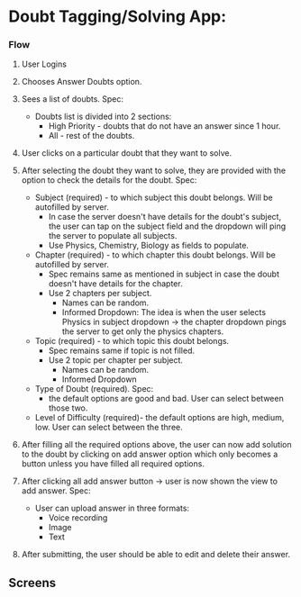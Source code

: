 # Doubt Tagging/Solving App:


### Flow

1. User Logins
2. Chooses Answer Doubts option. 
3. Sees a list of doubts. Spec: 
   * Doubts list is divided into 2 sections: 
      * High Priority - doubts that do not have an answer since 1 hour. 
      * All - rest of the doubts. 
4. User clicks on a particular doubt that they want to solve. 
5. After selecting the doubt they want to solve, they are provided with the option to check the details for the doubt. Spec: 
   * Subject (required) - to which subject this doubt belongs. Will be autofilled by server. 
      * In case the server doesn't have details for the doubt's subject, the user can tap on the subject field and the dropdown will ping the server to populate all subjects.
      * Use Physics, Chemistry, Biology as fields to populate. 
   * Chapter (required) - to which chapter this doubt belongs. Will be autofilled by server.
     * Spec remains same as mentioned in subject in case the doubt doesn't have details for the chapter. 
     * Use 2 chapters per subject. 
        * Names can be random. 
        * Informed Dropdown: The idea is when the user selects Physics in subject dropdown -> the chapter dropdown pings the server to get only the physics chapters. 
   * Topic (required) - to which topic this doubt belongs. 
     * Spec remains same if topic is not filled. 
     * Use 2 topic per chapter per subject. 
       * Names can be random. 
       * Informed Dropdown
   * Type of Doubt (required). Spec: 
      * the default options are good and bad. User can select between those two. 
   * Level of Difficulty (required)- the default options are high, medium, low. User can select between the three. 
   
6. After filling all the required options above, the user can now add solution to the doubt by clicking on add answer option which only becomes a button unless you have filled all required options. 
7. After clicking all add answer button -> user is now shown the view to add answer. Spec:
   * User can upload answer in three formats: 
     * Voice recording
     * Image
     * Text
     
8. After submitting, the user should be able to edit and delete their answer. 


## Screens

